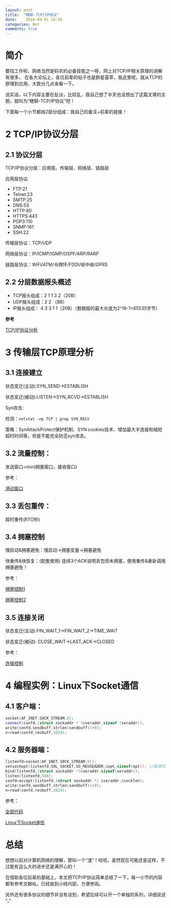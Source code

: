 ```yaml
---
layout: post
title:  "瞎聊-TCP/IP协议"
date:    2016-09-01 10:50
categories: Net
comments: true
---
```


# 简介

要找工作啦，网络当然是码农的必备技能之一呀，网上对TCP/IP相关原理的讲解有很多，
在各大论坛上，各位前辈的帖子也是群星荟萃，我这里呢，就从TCP的原理到应用，大致分几点来看一下。

说实话，以下内容主要在扯淡，比较乱，我自己想了半天也没想出了这篇文章的主题，就叫为“瞎聊-TCP/IP协议”吧！

下面每一个小节都由2部分组成：我自己的备注+前辈的链接！

# 2 TCP/IP协议分层

## 2.1 协议分层

TCP/IP协议分层：应用层、传输层、网络层、链路层

应用层协议:

 * FTP:21
 * Telnet:23
 * SMTP:25
 * DNS:53
 * HTTP:80
 * HTTPS:443
 * POP3:110
 * SNMP:161
 * SSH:22

传输层协议：TCP/UDP

网络层协议：IP/ICMP/IGMP/OSPF/ARP/RARP

链路层协议：WiFi/ATM/令牌环/FDDI/帧中继/GPRS 

## 2.2 分层数据报头概述

 * TCP报头组成：2 1 1 3 2（20B）
 * UDP报头组成：2 2 （8B）
 * IP报头组成： 4 3 3 1 1（20B）（数据报的最大长度为2^16-1=65535字节）

**参考**

[TCP/IP协议分析](http://blog.chinaunix.net/uid-26833883-id-3627644.html)

# 3 传输层TCP原理分析

## 3.1 连接建立

状态变迁(主动):SYN_SEND->ESTABLISH

状态变迁(被动):LISTEN->SYN_RCVD->ESTABLISH

Syn攻击:

 检测：`netstat -np TCP | grep SYN_RECV `
 
 策略：SynAttackProtect保护机制、SYN cookies技术、增加最大半连接和缩短超时时间等，但是不能完全防范syn攻击。

## 3.2 流量控制：

发送窗口=min(拥塞窗口，接收窗口)

参考：

[滑动窗口](http://network.51cto.com/art/201501/464002_1.htm)

## 3.3 丢包重传：

超时重传(RTO秒)

## 3.4 拥塞控制

慢启动&拥塞避免：慢启动->拥塞变量->拥塞避免

快重传&快恢复：(配套使用) 连续3个ACK说明丢包但未拥塞，使用重传&重新调用拥塞避免！

参考：

[拥塞控制1](http://blog.sina.com.cn/s/blog_48ebca64010003t0.html)

[拥塞控制2](http://blog.csdn.net/sicofield/article/details/9708383)

## 3.5 连接关闭

状态变迁(主动):FIN_WAIT_1->FIN_WAIT_2->TIME_WAIT

状态变迁(被动):	CLOSE_WAIT->LAST_ACK->CLOSED

参考：

[连接控制](http://blog.chinaunix.net/uid-23886490-id-4983250.html)

# 4 编程实例：Linux下Socket通信

## 4.1 客户端：

```cpp
socket(AF_INET,SOCK_STREAM,0);
connect(confd,(struct sockaddr * )&seraddr,sizeof (seraddr));
write(confd,sendbuff,strlen(sendbuff))>0);
n=read(confd,recbuff,1024);
```

## 4.2 服务器端：

```cpp
listenfd=socket(AF_INET,SOCK_STREAM,0));
setsockopt(listenfd,SOL_SOCKET,SO_REUSEADDR,&opt,sizeof(opt)); //取消TIME_WAIT状态
bind(listenfd,(struct sockaddr *)&seraddr,sizeof(seraddr));
listen(listenfd,500);
confd=accept(listenfd,(struct sockaddr *) &seraddr,&socklen);
write(confd,sendbuff,strlen(sendbuff))>0);
n=read(confd,recbuff,1024);
```

参考：

[全部代码](https://github.com/xnzaa/socket_linux)

[Linux下Socket通信](http://network.51cto.com/art/201412/459619_2.htm)

# 总结

想想以前对计算机网络的理解，那叫一个“渣”！哈哈，虽然现在可能还是这样，不过能有这么大的进步还是满开心的！

在借助各位前辈的基础上，本文把TCP/IP协议简单总结了一下，每一小节的内容都有参考文献吆，已经放到小结内部，方便参阅。

另外还有很多协议的细节并没有谈到，希望后续可以开一个单独的系列，详细说说  ^_^